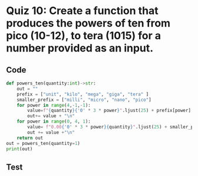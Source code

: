 # Quiz 10: Create a function that produces the powers of ten from pico (10-12), to tera (1015) for a number provided as an input.

## Code
```.py
def powers_ten(quantity:int)->str:
    out = ""
    prefix = ["unit", "kilo", "mega", "giga", "tera" ]
    smaller_prefix = ["milli", "micro", "nano", "pico"]
    for power in range(4,-1,-1):
        value=f"{quantity}{'0' * 3 * power}".ljust(25) + prefix[power]
        out+= value + "\n"
    for power in range(0, 4, 1):
        value= f"0.00{'0' * 3 * power}{quantity}".ljust(25) + smaller_prefix[power]
        out += value +"\n"
    return out
out = powers_ten(quantity=1)
print(out)
```
## Test
